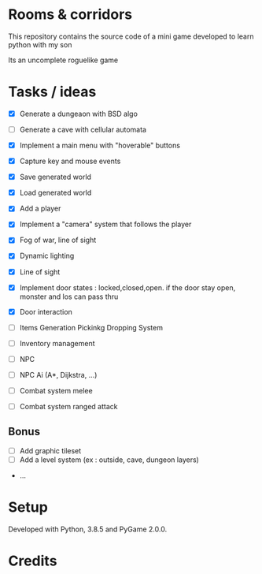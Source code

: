 # Rooms & corridors

This repository contains the source code of a mini game developed to learn python with my son

Its an uncomplete roguelike game


# Tasks / ideas

- [x] Generate a dungeaon with BSD algo
- [ ] Generate a cave with cellular automata
- [x] Implement a main menu with "hoverable" buttons
- [x] Capture key and mouse events
- [x] Save generated world
- [x] Load generated world
- [x] Add a player
- [x] Implement a "camera" system that follows the player
- [x] Fog of war, line of sight
- [x] Dynamic lighting
- [x] Line of sight
- [x] Implement door states : locked,closed,open. if the door stay open, monster and los can pass thru
- [x] Door interaction
- [ ] Items Generation Pickinkg Dropping System
- [ ] Inventory management
- [ ] NPC
- [ ] NPC Ai (A*, Dijkstra, ...)
- [ ] Combat system melee
- [ ] Combat system ranged attack




## Bonus

- [ ] Add graphic tileset
- [ ] Add a level system (ex : outside, cave, dungeon layers)
- ...

# Setup
Developed with Python, 3.8.5 and PyGame 2.0.0.

# Credits
